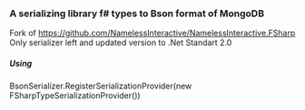 ### A serializing library f# types to Bson format of MongoDB

Fork of https://github.com/NamelessInteractive/NamelessInteractive.FSharp
Only serializer left and updated version to .Net Standart 2.0

##### Using
BsonSerializer.RegisterSerializationProvider(new FSharpTypeSerializationProvider())

